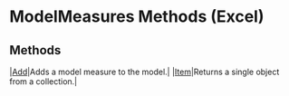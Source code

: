 
# ModelMeasures Methods (Excel)

## Methods



|[Add](abc0f260-abdb-2f60-928f-b325fbb976f3.md)|Adds a model measure to the model.|
|[Item](cbadae47-2225-4633-eac6-8697227384f4.md)|Returns a single object from a collection.|
